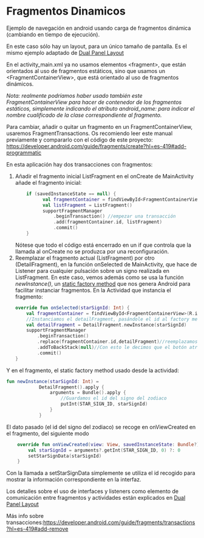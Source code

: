 # Fragmentos Dinamicos
Ejemplo de navegación en android usando carga de fragmentos dinámica (cambiando en tiempo de ejecución).

En este caso sólo hay un layout, para un único tamaño de pantalla. Es el mismo ejemplo adaptado de [Dual Panel Layout](https://github.com/mcventur/DualPaneLayouts)


En el activity_main.xml ya no usamos elementos \<fragment>, 
que están orientados al uso de fragmentos estáticos, 
sino que usamos un \<FragmentContainerView>, que está 
orientado al uso de fragmentos dinámicos.

 _Nota: realmente podríamos haber usado también este FragmentContainerView 
para hacer de contenedor de los fragmentos estáticos, simplemente indicando el 
atributo android_name: para indicar el nombre cualificado de la clase correspondiente
al fragmento._

Para cambiar, añadir o quitar un fragmento en un FragmentContainerView, usaremos FragmentTransactions. Os recomiendo leer este manual previamente y compararlo con el código de este proyecto: https://developer.android.com/guide/fragments/create?hl=es-419#add-programmatic

En esta aplicación hay dos transacciones con fragmentos:
1. Añadir el fragmento inicial ListFragment en el  onCreate de MainActivity añade el fragmento inicial:
    ```kotlin     
        if (savedInstanceState == null) {
              val fragmentContainer = findViewById<FragmentContainerView>(R.id.fragment_container)
              val listFragment = ListFragment()
              supportFragmentManager
                  .beginTransaction() //empezar una transacción
                  .add(fragmentContainer.id, listFragment)
                  .commit()
        }
    ```
    Nótese que todo el código está encerrado en un if que controla que la llamada al onCreate no se produzca por una reconfiguración.
2. Reemplazar el fragmento actual (ListFragment) por otro (DetailFragment), en la función onSelected de MainActivity, que hace de Listener para cualquier pulsación sobre un signo realizada en ListFragment.
En este caso, vemos además como se usa la función _newInstance()_, un [static factory method](https://www.androiddesignpatterns.com/2012/05/using-newinstance-to-instantiate.html) que nos genera Android para facilitar instanciar fragmentos.
En la Actividad que instancia el fragmento:
   ```kotlin
   override fun onSelected(starSignId: Int) {
       val fragmentContainer = findViewById<FragmentContainerView>(R.id.fragment_container)
       //Instanciamos el detailFragment, pasándole el id al factory method
       val detailFragment = DetailFragment.newInstance(starSignId)
       supportFragmentManager
           .beginTransaction()
           .replace(fragmentContainer.id,detailFragment)//reemplazamos el fragmento actual del contenedor por un DetailFragment
           .addToBackStack(null)//Con esto le decimos que el botón atrás no salga de la aplicación, sino que vuelva al fragmento anterior
           .commit()
   }
   ```
  Y en el fragmento, el static factory method usado desde la actividad:
  ```kotlin
  fun newInstance(starSignId: Int) =
              DetailFragment().apply {
                  arguments = Bundle().apply {
                      //Guardamos el id del signo del zodiaco
                      putInt(STAR_SIGN_ID, starSignId)
                  }
              }
  ```
   
   El dato pasado (el id del signo del zodiaco) se recoge en onViewCreated en el fragmento, del siguiente modo

   ```kotlin
       override fun onViewCreated(view: View, savedInstanceState: Bundle?) {
           val starSignId = arguments?.getInt(STAR_SIGN_ID, 0) ?: 0
           setStarSignData(starSignId)
       }
   ```
   Con la llamada a setStarSignData simplemente se utiliza el id recogido para mostrar la información correspondiente en la interfaz.


Los detalles sobre el uso de interfaces y listeners como elemento de comunicación entre fragmentos y actividades están explicados en [Dual Panel Layout](https://github.com/mcventur/DualPaneLayouts)     

Más info sobre transacciones:https://developer.android.com/guide/fragments/transactions?hl=es-419#add-remove



